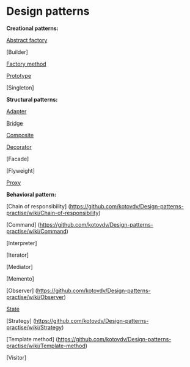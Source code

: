 # Design patterns

<b>Creational patterns:</b>

[Abstract factory](https://github.com/kotovdv/Design-patterns-practise/wiki/Abstract-factory)

[Builder]

[Factory method](https://github.com/kotovdv/Design-patterns-practise/wiki/Factory-method)

[Prototype](https://github.com/kotovdv/Design-patterns-practise/wiki/Prototype)

[Singleton]


<b>Structural patterns:</b>

[Adapter](https://github.com/kotovdv/Design-patterns-practise/wiki/Adapter)

[Bridge](https://github.com/kotovdv/Design-patterns-practise/wiki/Bridge)

[Composite](https://github.com/kotovdv/Design-patterns-practise/wiki/Composite)

[Decorator](https://github.com/kotovdv/Design-patterns-practise/wiki/Decorator)

[Facade]

[Flyweight]

[Proxy](https://github.com/kotovdv/Design-patterns-practise/wiki/Proxy)

<b>Behavioral pattern:</b>

[Chain of responsibility] (https://github.com/kotovdv/Design-patterns-practise/wiki/Chain-of-responsibility)

[Command] (https://github.com/kotovdv/Design-patterns-practise/wiki/Command)

[Interpreter]

[Iterator]

[Mediator]

[Memento]

[Observer] (https://github.com/kotovdv/Design-patterns-practise/wiki/Observer)

[State](https://github.com/kotovdv/Design-patterns-practise/wiki/State)

[Strategy] (https://github.com/kotovdv/Design-patterns-practise/wiki/Strategy)

[Template method] (https://github.com/kotovdv/Design-patterns-practise/wiki/Template-method)

[Visitor]


